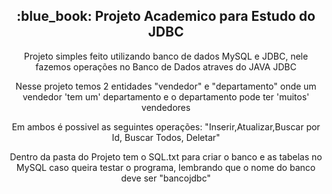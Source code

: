 <h2 align="center">:blue_book: Projeto Academico para Estudo do JDBC</h2>

<p align="center">Projeto simples feito utilizando banco de dados MySQL e JDBC, nele fazemos operações no Banco de Dados atraves do JAVA JDBC</p>
<p align="center">Nesse projeto temos 2 entidades "vendedor" e "departamento" onde um vendedor 'tem um' departamento e o departamento pode ter 'muitos' vendedores</p>
<p align="center">Em ambos é possivel as seguintes operações: "Inserir,Atualizar,Buscar por Id, Buscar Todos, Deletar"</p>
<p align="center">Dentro da pasta do Projeto tem o SQL.txt para criar o banco e as tabelas no MySQL caso queira testar o programa, lembrando que o nome do banco deve ser "bancojdbc"</p>
